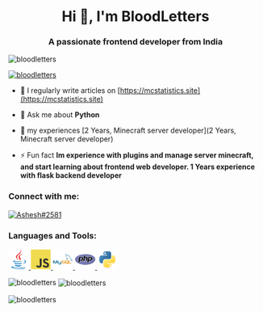 <h1 align="center">Hi 👋, I'm BloodLetters</h1>
<h3 align="center">A passionate frontend developer from India</h3>

<p align="left"> <img src="https://komarev.com/ghpvc/?username=bloodletters&label=Profile%20views&color=0e75b6&style=flat" alt="bloodletters" /> </p>

<p align="left"> <a href="https://github.com/ryo-ma/github-profile-trophy"><img src="https://github-profile-trophy.vercel.app/?username=bloodletters" alt="bloodletters" /></a> </p>

- 📝 I regularly write articles on [https://mcstatistics.site](https://mcstatistics.site)

- 💬 Ask me about **Python**

- 📄 my experiences [2 Years, Minecraft server developer](2 Years, Minecraft server developer)

- ⚡ Fun fact **Im experience with plugins and manage server minecraft, and start learning about frontend web developer. 1 Years experience with flask backend developer**

<h3 align="left">Connect with me:</h3>
<p align="left">
<a href="https://discord.gg/Ashesh#2581" target="blank"><img align="center" src="https://raw.githubusercontent.com/rahuldkjain/github-profile-readme-generator/master/src/images/icons/Social/discord.svg" alt="Ashesh#2581" height="30" width="40" /></a>
</p>

<h3 align="left">Languages and Tools:</h3>
<p align="left"> <a href="https://www.java.com" target="_blank" rel="noreferrer"> <img src="https://raw.githubusercontent.com/devicons/devicon/master/icons/java/java-original.svg" alt="java" width="40" height="40"/> </a> <a href="https://developer.mozilla.org/en-US/docs/Web/JavaScript" target="_blank" rel="noreferrer"> <img src="https://raw.githubusercontent.com/devicons/devicon/master/icons/javascript/javascript-original.svg" alt="javascript" width="40" height="40"/> </a> <a href="https://www.mysql.com/" target="_blank" rel="noreferrer"> <img src="https://raw.githubusercontent.com/devicons/devicon/master/icons/mysql/mysql-original-wordmark.svg" alt="mysql" width="40" height="40"/> </a> <a href="https://www.php.net" target="_blank" rel="noreferrer"> <img src="https://raw.githubusercontent.com/devicons/devicon/master/icons/php/php-original.svg" alt="php" width="40" height="40"/> </a> <a href="https://www.python.org" target="_blank" rel="noreferrer"> <img src="https://raw.githubusercontent.com/devicons/devicon/master/icons/python/python-original.svg" alt="python" width="40" height="40"/> </a> </p>

<p><img align="left" src="https://github-readme-stats.vercel.app/api/top-langs?username=bloodletters&show_icons=true&locale=en&layout=compact" alt="bloodletters" /></p>

<p>&nbsp;<img align="center" src="https://github-readme-stats.vercel.app/api?username=bloodletters&show_icons=true&locale=en" alt="bloodletters" /></p>

<p><img align="center" src="https://github-readme-streak-stats.herokuapp.com/?user=bloodletters&" alt="bloodletters" /></p>
